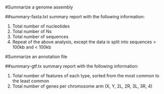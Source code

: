 #Summarize a genome assembly

##summary-fasta.txt
summary report with the following information:
1. Total number of nucleotides
2. Total number of Ns
3. Total number of sequences
4. Repeat of the above analysis, except the data is split into sequences > 100kb and < 100kb

#Summarize an annotation file

##summary-gtf.tx
summary report with the following information:
1. Total number of features of each type, sorted from the most common to the least common
2. Total number of genes per chromosome arm (X, Y, 2L, 2R, 3L, 3R, 4)
